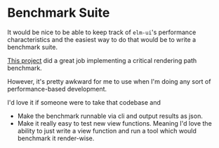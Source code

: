 # Benchmark Suite

It would be nice to be able to keep track of `elm-ui`'s performance characteristics and the easiest way to do that would be to write a benchmark suite.

[This project](https://github.com/webbhuset/test-elm-performance) did a great job implementing a critical rendering path benchmark.

However, it's pretty awkward for me to use when I'm doing any sort of performance-based development.

I'd love it if someone were to take that codebase and 

- Make the benchmark runnable via cli and output results as json.
- Make it really easy to test new view functions.  Meaning I'd love the ability to just write a view function and run a tool which would benchmark it render-wise.